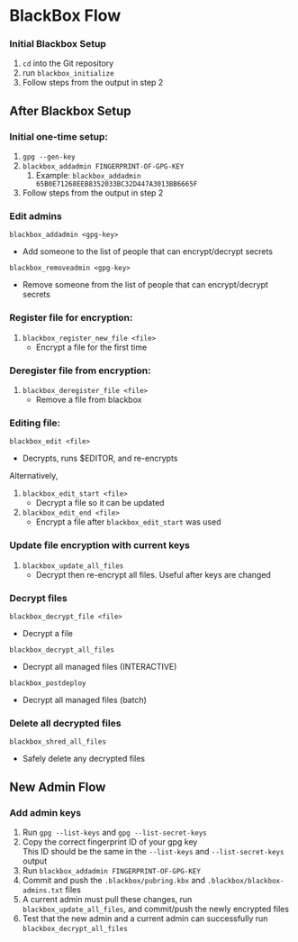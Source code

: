 
BlackBox Flow
======
### Initial Blackbox Setup
1. `cd` into the Git repository
2. run `blackbox_initialize`
3. Follow steps from the output in step 2


## After Blackbox Setup
### Initial one-time setup:
1. `gpg --gen-key`
2. `blackbox_addadmin FINGERPRINT-OF-GPG-KEY`
   1. Example: `blackbox_addadmin 65B0E71268EEB8352033BC32D447A3013BB6665F`
3. Follow steps from the output in step 2

### Edit admins
`blackbox_addadmin <gpg-key>`
  - Add someone to the list of people that can encrypt/decrypt secrets

`blackbox_removeadmin <gpg-key>`
  - Remove someone from the list of people that can encrypt/decrypt secrets  

### Register file for encryption:
1. `blackbox_register_new_file <file>`
   - Encrypt a file for the first time

### Deregister file from encryption:
1. `blackbox_deregister_file <file>`
   - Remove a file from blackbox

### Editing file:
`blackbox_edit <file>`
  - Decrypts, runs $EDITOR, and re-encrypts <file>

Alternatively,

1. `blackbox_edit_start <file>`
   - Decrypt a file so it can be updated
2. `blackbox_edit_end <file>`
   - Encrypt a file after `blackbox_edit_start` was used

### Update file encryption with current keys
1. `blackbox_update_all_files`
   - Decrypt then re-encrypt all files. Useful after keys are changed

### Decrypt files
`blackbox_decrypt_file <file>`
  - Decrypt a file

`blackbox_decrypt_all_files`
  - Decrypt all managed files (INTERACTIVE)

`blackbox_postdeploy`
  - Decrypt all managed files (batch)

### Delete all decrypted files
`blackbox_shred_all_files`
  - Safely delete any decrypted files

## New Admin Flow
### Add admin keys
1. Run `gpg --list-keys` and `gpg --list-secret-keys`
2. Copy the correct fingerprint ID of your gpg key  
   This ID should be the same in the `--list-keys` and `--list-secret-keys` output
3. Run `blackbox_addadmin FINGERPRINT-OF-GPG-KEY`
4. Commit and push the `.blackbox/pubring.kbx` and `.blackbox/blackbox-admins.txt` files
5. A current admin must pull these changes, run `blackbox_update_all_files`, and commit/push the newly encrypted files
6. Test that the new admin and a current admin can successfully run `blackbox_decrypt_all_files`
